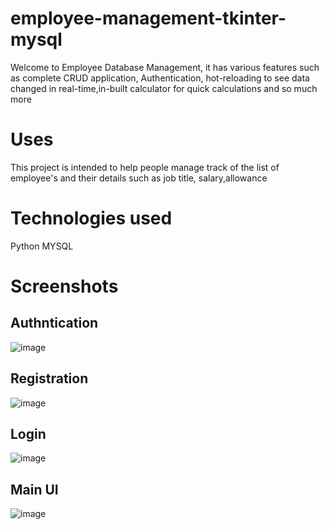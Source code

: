 # employee-management-tkinter-mysql

Welcome to Employee Database Management, it has various features such as complete CRUD application, Authentication, hot-reloading to see data changed in real-time,in-built calculator for quick calculations and so much more


# Uses
This project is intended to help people manage track of the list of employee's and their details such as job title, salary,allowance

# Technologies used
Python
MYSQL

# Screenshots

## Authntication 
![image](https://user-images.githubusercontent.com/62158542/103616806-8d307400-4f46-11eb-9914-f0b169c3db36.png)

## Registration
![image](https://user-images.githubusercontent.com/62158542/103617127-1e074f80-4f47-11eb-8896-4f57349cac23.png)

## Login
![image](https://user-images.githubusercontent.com/62158542/103617173-35ded380-4f47-11eb-8ac1-4520c166eda4.png)

## Main UI
![image](https://user-images.githubusercontent.com/62158542/103617193-42fbc280-4f47-11eb-956e-70b4e8a57db8.png)



